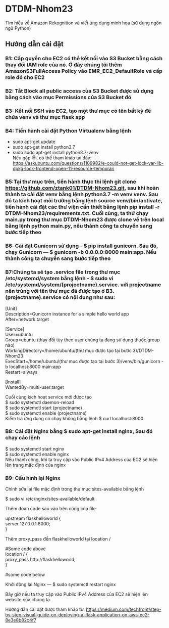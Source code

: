 # DTDM-Nhom23
Tìm hiểu về Amazon Rekognition và viết ứng dụng minh họa (sử dụng ngôn ngữ Python)
## Hướng dẫn cài đặt

### B1: Cấp quyền cho EC2 có thể kết nối vào S3 Bucket bằng cách thay đổi IAM role của nó. Ở đây chúng tôi thêm AmazonS3FullAccess Policy vào EMR_EC2_DefaultRole và cấp role đó cho EC2

### B2: Tắt Block all public access của S3 Bucket được sử dụng bằng cách vào mục Permissions của S3 Bucket đó

### B3: Kết nối SSH vào EC2, tạo một thư mục có tên bất kỳ để chứa venv và thư mục flask app

### B4: Tiến hành cài đặt Python Virtualenv bằng lệnh<br>
  - sudo apt-get update<br>
  - sudo apt-get install python3.7<br>
  - sudo sudo apt-get install python3.7-venv<br>
Nếu gặp lỗi, có thể tham khảo tại đây: https://askubuntu.com/questions/1109982/e-could-not-get-lock-var-lib-dpkg-lock-frontend-open-11-resource-temporari

### B5:Tại thư mục trên, tiến hành thực thi lệnh git clone https://github.com/ztank01/DTDM-Nhom23.git, sau khi hoàn thành ta cài đặt venv bằng lệnh python3.7 -m venv venv. Sau đó ta kích hoạt môi trường bằng lệnh source venv/bin/activate, tiến hành cài đặt các thư viện cần thiết bằng lệnh pip install -r DTDM-Nhom23/requirements.txt. Cuối cùng, ta thử chạy main.py trong thư mục DTDM-Nhom23 được clone về trên local bằng lệnh python main.py, nếu thành công ta chuyển sang bước tiếp theo

### B6: Cài đặt Gunicorn sử dụng -  $ pip install gunicorn. Sau đó, chạy Gunicorn — $ gunicorn -b 0.0.0.0:8000 main:app. Nếu thành công ta chuyển sang bước tiếp theo

### B7:Chúng ta sẽ tạo <projectname>.service file trong thư mục /etc/systemd/system bằng lệnh - $ sudo vi /etc/systemd/system/(projectname).service. với projectname nên trùng với tên thư mục đã được tạo ở B3. (projectname).service có nội dung như sau:
  
  <p>[Unit]<br>
  Description=Gunicorn instance for a simple hello world app<br>
  After=network.target
  </p>
  
  </p>[Service]<br>
  User=ubuntu<br>
  Group=ubuntu (thay đổi tùy theo user chúng ta đang sử dụng thuộc group nào)<br>
  WorkingDirectory=/home/ubuntu/(thư mục được tạo tại bước 3)/DTDM-Nhom23<br>
  ExecStart=/home/ubuntu/(thư mục được tạo tại bước 3)/venv/bin/gunicorn -b localhost:8000 main:app<br>
  Restart=always<br>
  </p>
  
  <p>[Install]<br>
  WantedBy=multi-user.target<br>
  </p>

Cuối cùng kích hoạt service mới được tạo<br>
  $ sudo systemctl daemon-reload<br>
  $ sudo systemctl start (projectname)<br>
  $ sudo systemctl enable (projectname)<br>
 Kiểm tra ứng dụng có chạy không bằng lệnh $ curl localhost:8000<br>
  
 ### B8: Cài đặt Nginx bằng $ sudo apt-get install nginx, Sau đó chạy các lệnh<br>
  $ sudo systemctl start nginx<br>
  $ sudo systemctl enable nginx<br>
 Nếu thành công, khi ta truy cập vào Public IPv4 Address của EC2 sẽ hiện lên trang mặc định của nginx<br>
  
 ### B9: Cấu hình lại Nginx
 Chỉnh sửa lại file mặc định trong thư mục sites-available bằng lệnh <br>
  
  $ sudo vi /etc/nginx/sites-available/default <br>
  
Thêm đoạn code sau vào trên cùng của file<br>
  
  upstream flaskhelloworld {<br>
    server 127.0.0.1:8000;<br>
}<br>
  
Thêm proxy_pass đến flaskhelloworld tại location /<br>
  
#Some code above<br>
location / {<br>
    proxy_pass http://flaskhelloworld;<br>
}<br>
  
#some code below<br>
  
Khởi động lại  Nginx — $ sudo systemctl restart nginx<br>
  
Bây giờ nếu ta truy cập vào Public IPv4 Address của EC2 sẽ hiện lên website của chúng ta

Hướng dẫn cài đặt được tham khảo từ: https://medium.com/techfront/step-by-step-visual-guide-on-deploying-a-flask-application-on-aws-ec2-8e3e8b82c4f7
